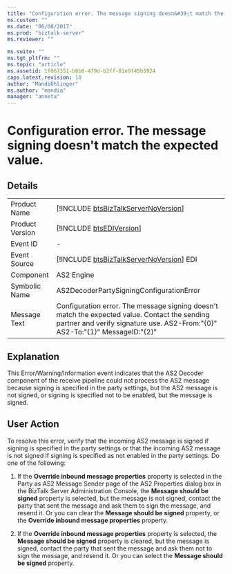 ```yaml
---
title: "Configuration error. The message signing doesn&#39;t match the expected value. | Microsoft Docs"
ms.custom: ""
ms.date: "06/08/2017"
ms.prod: "biztalk-server"
ms.reviewer: ""

ms.suite: ""
ms.tgt_pltfrm: ""
ms.topic: "article"
ms.assetid: 1f067351-b6b0-479d-b2ff-81e9f45b5924
caps.latest.revision: 10
author: "MandiOhlinger"
ms.author: "mandia"
manager: "anneta"
---
```

# Configuration error. The message signing doesn&#39;t match the expected value.
## Details  
  
|                 |                                                                                                                                                                              |
|-----------------|------------------------------------------------------------------------------------------------------------------------------------------------------------------------------|
|  Product Name   |                                             [!INCLUDE [btsBizTalkServerNoVersion](../includes/btsbiztalkservernoversion-md.md)]                                              |
| Product Version |                                                         [!INCLUDE [btsEDIVersion](../includes/btsediversion-md.md)]                                                          |
|    Event ID     |                                                                                      -                                                                                       |
|  Event Source   |                                           [!INCLUDE [btsBizTalkServerNoVersion](../includes/btsbiztalkservernoversion-md.md)] EDI                                            |
|    Component    |                                                                                  AS2 Engine                                                                                  |
|  Symbolic Name  |                                                                   AS2DecoderPartySigningConfigurationError                                                                   |
|  Message Text   | Configuration error. The message signing doesn't match the expected value. Contact the sending partner and verify signature use. AS2-From:"{0}" AS2-To:"{1}" MessageID:"{2}" |
  
## Explanation  
 This Error/Warning/Information event indicates that the AS2 Decoder component of the receive pipeline could not process the AS2 message because signing is specified in the party settings, but the AS2 message is not signed, or signing is specified not to be enabled, but the message is signed.  
  
## User Action  
 To resolve this error, verify that the incoming AS2 message is signed if signing is specified in the party settings or that the incoming AS2 message is not signed if signing is specified as not enabled in the party settings. Do one of the following:  
  
1.  If the **Override inbound message properties** property is selected in the Party as AS2 Message Sender page of the AS2 Properties dialog box in the BizTalk Server Administration Console, the **Message should be signed** property is selected, but the message is not signed, contact the party that sent the message and ask them to sign the message, and resend it. Or you can clear the **Message should be signed** property, or the **Override inbound message properties** property.  
  
2.  If the **Override inbound message properties** property is selected, the **Message should be signed** property is cleared, but the message is signed, contact the party that sent the message and ask them not to sign the message, and resend it. Or you can select the **Message should be signed** property.